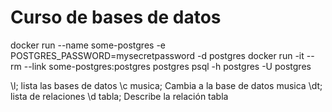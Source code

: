 # Curso de bases de datos

docker run --name some-postgres -e POSTGRES_PASSWORD=mysecretpassword -d postgres
docker run -it --rm --link some-postgres:postgres postgres psql -h postgres -U postgres

\l; lista las bases de datos
\c musica; Cambia a la base de datos musica
\dt; lista de relaciones
\d tabla; Describe la relación tabla
